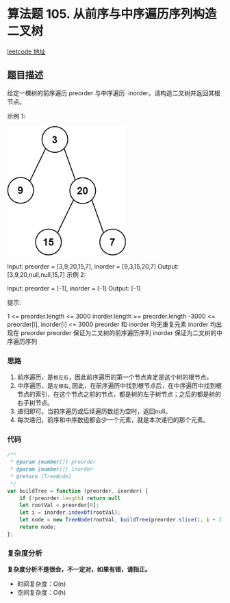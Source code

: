 # 算法题 105. 从前序与中序遍历序列构造二叉树
[leetcode 地址](https://leetcode-cn.com/problems/construct-binary-tree-from-preorder-and-inorder-traversal/)

## 题目描述

给定一棵树的前序遍历 preorder 与中序遍历  inorder。请构造二叉树并返回其根节点。

示例 1:

![图1](./images/construct-binary-tree-from-preorder-and-inorder-traversal1.jpg)

Input: preorder = [3,9,20,15,7], inorder = [9,3,15,20,7]
Output: [3,9,20,null,null,15,7]
示例 2:

Input: preorder = [-1], inorder = [-1]
Output: [-1]

提示:

1 <= preorder.length <= 3000
inorder.length == preorder.length
-3000 <= preorder[i], inorder[i] <= 3000
preorder 和 inorder 均无重复元素
inorder 均出现在 preorder
preorder 保证为二叉树的前序遍历序列
inorder 保证为二叉树的中序遍历序列

### 思路
1. 前序遍历，是`根左右`，因此前序遍历的第一个节点肯定是这个树的根节点。
2. 中序遍历，是`左根右`, 因此，在前序遍历中找到根节点后，在中序遍历中找到根节点的索引，在这个节点之前的节点，都是树的左子树节点；之后的都是树的右子树节点。
3. 递归即可。当前序遍历或后续遍历数组为空时，返回null。
4. 每次递归，前序和中序数组都会少一个元素，就是本次递归的那个元素。


### 代码
```javascript
/**
 * @param {number[]} preorder
 * @param {number[]} inorder
 * @return {TreeNode}
 */
var buildTree = function (preorder, inorder) {
    if (!preorder.length) return null
    let rootVal = preorder[0];
    let i = inorder.indexOf(rootVal);
    let node = new TreeNode(rootVal, buildTree(preorder.slice(1, i + 1), inorder.slice(0, i)), buildTree(preorder.slice(i + 1), inorder.slice(i + 1)))
    return node;
};
```
### 复杂度分析
**复杂度分析不是很会，不一定对，如果有错，请指正。**
- 时间复杂度：O(n)
- 空间复杂度：O(h)
